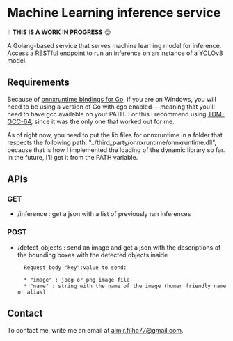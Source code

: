 # Machine Learning inference service

:bangbang: **THIS IS A WORK IN PROGRESS** :blush:

A Golang-based service that serves machine learning model for inference. Access a RESTful endpoint to run an inference on an instance of a YOLOv8 model.

## Requirements

Because of [onnxruntime bindings for Go](https://github.com/yalue/onnxruntime_go), if you are on Windows, you will need to be using a version of Go with cgo enabled---meaning that you'll need to have gcc available on your PATH. For this I recommend using [TDM-GCC-64](https://github.com/jmeubank/tdm-gcc/releases), since it was the only one that worked out for me.

As of right now, you need to put the lib files for onnxruntime in a folder that respects the following path: "../third_party/onnxruntime/onnxruntime.dll", because that is how I implemented the loading of the dynamic library so far. In the future, I'll get it from the PATH variable.

## APIs

### GET

- /inference : get a json with a list of previously ran inferences

### POST

- /detect_objects : send an image and get a json with the descriptions of the bounding boxes with the detected objects inside

        Request body "key":value to send:

        * "image" : jpeg or png image file
        * "name" : string with the name of the image (human friendly name or alias)

## Contact

To contact me, write me an email at <almir.filho77@gmail.com>.
